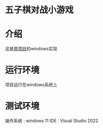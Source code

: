 # 五子棋对战小游戏

# 介绍 
这是[原项目](https://github.com/youngyangyang04/Gomoku "运行在linux上的五子棋对战小游戏")的windows实现

# 运行环境
项目运行在windows系统上

# 测试环境
操作系统 : windows 11
IDE : Visual Studio 2022

